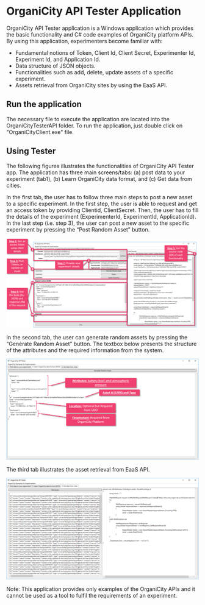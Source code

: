 # OrganiCity API Tester Application
OrganiCity API Tester application is a Windows application which provides the basic functionality and C# code examples of OrganiCity platform APIs. By using this application, experimenters become familiar with: 
* Fundamental notions of Token, Client Id, Client Secret, Experimenter Id, Experiment Id, and Application Id. 
* Data structure of JSON objects. 
* Functionalities such as add, delete, update assets of a specific experiment. 
* Assets retrieval from OrganiCity sites by using the EaaS API.

## Run the application ##
The necessary file to execute the application are located into the OrganiCityTesterAPI folder. To run the application, just double click on "OrganiCityClient.exe" file.

## Using Tester ##
The following figures illustrates the functionalities of OrganiCity API Tester app. The application has three main screens/tabs: (a) post data to your experiment (tab1), (b) Learn OrganiCity data format, and (c) Get data from cities.

In the first tab, the user has to follow three main steps to post a new asset to a specific experiment. In the first step, the user is able to request and get an access token by providing Clientid, ClientSecret. Then, the user has to fill the details of the experiment (ExperimenterId, ExperimentId, ApplicationId). In the last step (i.e. step 3), the user can post a new asset to the specific experiment by pressing the “Post Random Asset” button.

![Alt text](./images/ota_screen1_functionality.png?raw=true "OrganiCity API Tester main functionality")

In the second tab, the user can generate random assets by pressing the “Generate Random Asset” button. The textbox below presents the structure of the attributes and the required information from the system.

![Alt text](./images/ota_screen2_example.png?raw=true "OrganiCity data structure")

The third tab illustrates the asset retrieval from EaaS API.

![Alt text](./images/ota_screen3.png?raw=true "OrganiCity EaaS API")

Note: This application provides only examples of the OrganiCity APIs and it cannot be used as a tool to fulfil the requirements of an experiment.
